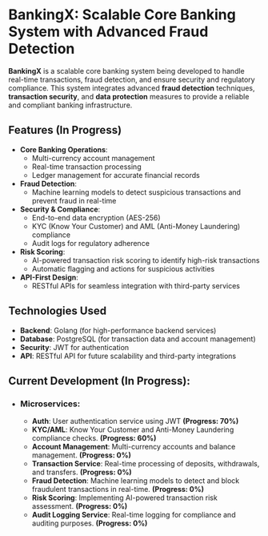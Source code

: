 # BankingX: Scalable Core Banking System with Advanced Fraud Detection

**BankingX** is a scalable core banking system being developed to handle real-time transactions, fraud detection, and ensure security and regulatory compliance. This system integrates advanced **fraud detection** techniques, **transaction security**, and **data protection** measures to provide a reliable and compliant banking infrastructure.

## Features (In Progress)

- **Core Banking Operations**:
  - Multi-currency account management
  - Real-time transaction processing
  - Ledger management for accurate financial records
- **Fraud Detection**:
  - Machine learning models to detect suspicious transactions and prevent fraud in real-time
- **Security & Compliance**:
  - End-to-end data encryption (AES-256)
  - KYC (Know Your Customer) and AML (Anti-Money Laundering) compliance
  - Audit logs for regulatory adherence
- **Risk Scoring**:
  - AI-powered transaction risk scoring to identify high-risk transactions
  - Automatic flagging and actions for suspicious activities
- **API-First Design**:
  - RESTful APIs for seamless integration with third-party services

## Technologies Used

- **Backend**: Golang (for high-performance backend services)
- **Database**: PostgreSQL (for transaction data and account management)
- **Security**: JWT for authentication
- **API**: RESTful API for future scalability and third-party integrations

## Current Development (In Progress):
- ### **Microservices**:
    - **Auth**: User authentication service using JWT **(Progress: 70%)**
    - **KYC/AML**: Know Your Customer and Anti-Money Laundering compliance checks. **(Progress: 60%)**
    - **Account Management**: Multi-currency accounts and balance management. **(Progress: 0%)**
    - **Transaction Service**: Real-time processing of deposits, withdrawals, and transfers. **(Progress: 0%)**
     - **Fraud Detection**: Machine learning models to detect and block fraudulent transactions in real-time. **(Progress: 0%)**
     - **Risk Scoring**: Implementing AI-powered transaction risk assessment. **(Progress: 0%)**
     - **Audit Logging Service**: Real-time logging for compliance and auditing purposes. **(Progress: 0%)**


